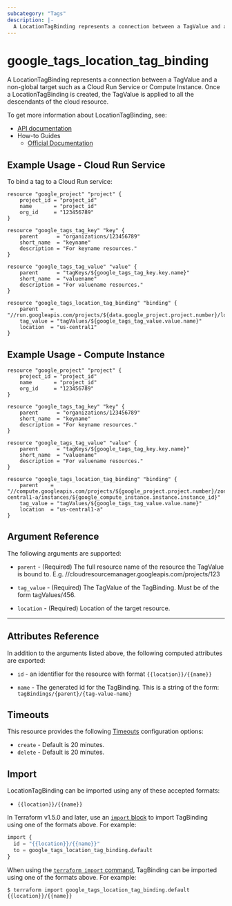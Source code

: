 ```yaml
---
subcategory: "Tags"
description: |-
  A LocationTagBinding represents a connection between a TagValue and a non-global cloud resource.
---
```


# google\_tags\_location\_tag\_binding

A LocationTagBinding represents a connection between a TagValue and a non-global target such as a Cloud Run Service or Compute Instance. Once a LocationTagBinding is created, the TagValue is applied to all the descendants of the cloud resource.

To get more information about LocationTagBinding, see:

* [API documentation](https://cloud.google.com/resource-manager/reference/rest/v3/tagBindings)
* How-to Guides
    * [Official Documentation](https://cloud.google.com/resource-manager/docs/tags/tags-creating-and-managing)

## Example Usage - Cloud Run Service

To bind a tag to a Cloud Run service:

```hcl
resource "google_project" "project" {
	project_id = "project_id"
	name       = "project_id"
	org_id     = "123456789"
}

resource "google_tags_tag_key" "key" {
	parent      = "organizations/123456789"
	short_name  = "keyname"
	description = "For keyname resources."
}

resource "google_tags_tag_value" "value" {
	parent      = "tagKeys/${google_tags_tag_key.key.name}"
	short_name  = "valuename"
	description = "For valuename resources."
}

resource "google_tags_location_tag_binding" "binding" {
	parent    = "//run.googleapis.com/projects/${data.google_project.project.number}/locations/${google_cloud_run_service.default.location}/services/${google_cloud_run_service.default.name}"
	tag_value = "tagValues/${google_tags_tag_value.value.name}"
	location  = "us-central1"
}
```

## Example Usage - Compute Instance

```hcl
resource "google_project" "project" {
	project_id = "project_id"
	name       = "project_id"
	org_id     = "123456789"
}

resource "google_tags_tag_key" "key" {
	parent      = "organizations/123456789"
	short_name  = "keyname"
	description = "For keyname resources."
}

resource "google_tags_tag_value" "value" {
	parent      = "tagKeys/${google_tags_tag_key.key.name}"
	short_name  = "valuename"
	description = "For valuename resources."
}

resource "google_tags_location_tag_binding" "binding" {
	parent    = "//compute.googleapis.com/projects/${google_project.project.number}/zones/us-central1-a/instances/${google_compute_instance.instance.instance_id}"
	tag_value = "tagValues/${google_tags_tag_value.value.name}"
	location  = "us-central1-a"
}
```

## Argument Reference

The following arguments are supported:


* `parent` -
  (Required)
  The full resource name of the resource the TagValue is bound to. E.g. //cloudresourcemanager.googleapis.com/projects/123

* `tag_value` -
  (Required)
  The TagValue of the TagBinding. Must be of the form tagValues/456.

* `location` -
  (Required)
  Location of the target resource.

- - -



## Attributes Reference

In addition to the arguments listed above, the following computed attributes are exported:

* `id` - an identifier for the resource with format `{{location}}/{{name}}`

* `name` -
  The generated id for the TagBinding. This is a string of the form: `tagBindings/{parent}/{tag-value-name}`


## Timeouts

This resource provides the following
[Timeouts](/docs/configuration/resources.html#timeouts) configuration options:

- `create` - Default is 20 minutes.
- `delete` - Default is 20 minutes.

## Import


LocationTagBinding can be imported using any of these accepted formats:

* `{{location}}/{{name}}`

In Terraform v1.5.0 and later, use an [`import` block](https://developer.hashicorp.com/terraform/language/import) to import TagBinding using one of the formats above. For example:

```tf
import {
  id = "{{location}}/{{name}}"
  to = google_tags_location_tag_binding.default
}
```

When using the [`terraform import` command](https://developer.hashicorp.com/terraform/cli/commands/import), TagBinding can be imported using one of the formats above. For example:

```
$ terraform import google_tags_location_tag_binding.default {{location}}/{{name}}
```
